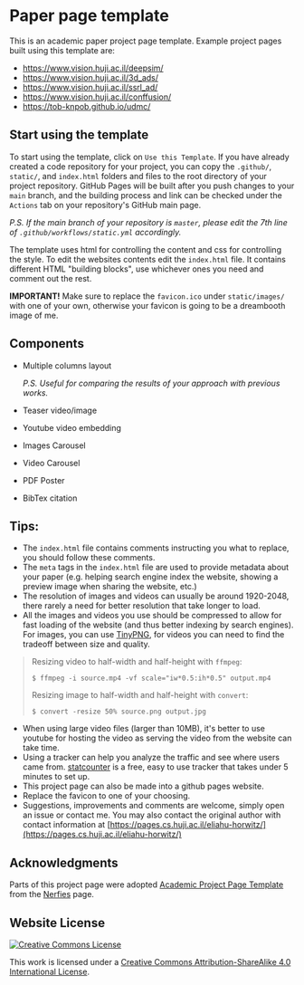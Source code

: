 # Paper page template

This is an academic paper project page template. Example project pages built using this template are:

- https://www.vision.huji.ac.il/deepsim/
- https://www.vision.huji.ac.il/3d_ads/
- https://www.vision.huji.ac.il/ssrl_ad/
- https://www.vision.huji.ac.il/conffusion/
- https://tob-knpob.github.io/udmc/

## Start using the template

To start using the template, click on `Use this Template`. If you have already created a code repository for your project, you can copy the `.github/`, `static/`, and `index.html` folders and files to the root directory of your project repository. GitHub Pages will be built after you push changes to your `main` branch, and the building process and link can be checked under the `Actions` tab on your repository's GitHub main page.

_P.S. If the main branch of your repository is `master`, please edit the 7th line of `.github/workflows/static.yml` accordingly._

The template uses html for controlling the content and css for controlling the style. 
To edit the websites contents edit the `index.html` file. It contains different HTML "building blocks", use whichever ones you need and comment out the rest.  

**IMPORTANT!** Make sure to replace the `favicon.ico` under `static/images/` with one of your own, otherwise your favicon is going to be a dreambooth image of me.

## Components

- Multiple columns layout

    _P.S. Useful for comparing the results of your approach with previous works._

- Teaser video/image
- Youtube video embedding
- Images Carousel
- Video Carousel
- PDF Poster
- BibTex citation

## Tips:

- The `index.html` file contains comments instructing you what to replace, you should follow these comments.
- The `meta` tags in the `index.html` file are used to provide metadata about your paper 
(e.g. helping search engine index the website, showing a preview image when sharing the website, etc.)
- The resolution of images and videos can usually be around 1920-2048, there rarely a need for better resolution that take longer to load. 
- All the images and videos you use should be compressed to allow for fast loading of the website (and thus better indexing by search engines). For images, you can use [TinyPNG](https://tinypng.com), for videos you can need to find the tradeoff between size and quality.

> Resizing video to half-width and half-height with `ffmpeg`:
> ```
> $ ffmpeg -i source.mp4 -vf scale="iw*0.5:ih*0.5" output.mp4
> ```
>  Resizing image to half-width and half-height with `convert`:
> ```
> $ convert -resize 50% source.png output.jpg
> ```

- When using large video files (larger than 10MB), it's better to use youtube for hosting the video as serving the video from the website can take time.
- Using a tracker can help you analyze the traffic and see where users came from. [statcounter](https://statcounter.com) is a free, easy to use tracker that takes under 5 minutes to set up. 
- This project page can also be made into a github pages website.
- Replace the favicon to one of your choosing. 
- Suggestions, improvements and comments are welcome, simply open an issue or contact me. You may also contact the original author with contact information at [https://pages.cs.huji.ac.il/eliahu-horwitz/](https://pages.cs.huji.ac.il/eliahu-horwitz/)

## Acknowledgments

Parts of this project page were adopted [Academic Project Page Template](https://github.com/eliahuhorwitz/Academic-project-page-template) from the [Nerfies](https://nerfies.github.io/) page.

## Website License

[![Creative Commons License](https://i.creativecommons.org/l/by-sa/4.0/88x31.png)](http://creativecommons.org/licenses/by-sa/4.0/)

This work is licensed under a [Creative Commons Attribution-ShareAlike 4.0 International License](http://creativecommons.org/licenses/by-sa/4.0/).
